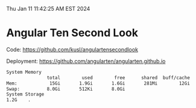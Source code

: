 Thu Jan 11 11:42:25 AM EST 2024

# Angular Ten Second Look

Code: https://github.com/kusl/angulartensecondlook

Deployment: https://github.com/angularten/angularten.github.io

```bash
System Memory
               total        used        free      shared  buff/cache   available
Mem:            15Gi       1.9Gi       1.6Gi       281Mi        12Gi        13Gi
Swap:          8.0Gi       512Ki       8.0Gi
System Storage
1.2G	.
```
